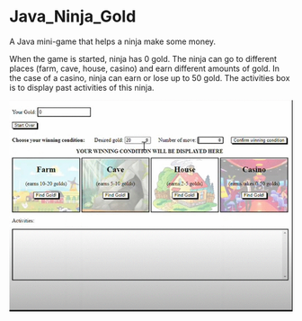 # Java_Ninja_Gold
A Java mini-game that helps a ninja make some money.

When the game is started, ninja has 0 gold. The ninja can go to different places (farm, cave, house, casino) and earn different amounts of gold. In the case of a casino, ninja can earn or lose up to 50 gold. The activities box is to display past activities of this ninja.

![](main_view.gif)
